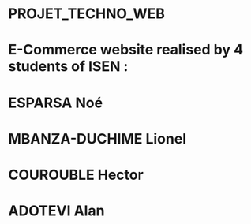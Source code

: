 # PROJET_TECHNO_WEB

# E-Commerce website realised by 4 students of ISEN :
#    ESPARSA Noé
#    MBANZA-DUCHIME Lionel
#     COUROUBLE Hector
#    ADOTEVI Alan
